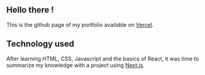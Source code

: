 ## Hello there !

This is the github page of my portfolio available on [Vercel]("https://celiandebethune.vercel.app").

## Technology used

After learning HTML, CSS, Javascript and the basics of React, it was time to summarize my knowledge with a project using [Next.js](https://nextjs.org/).
